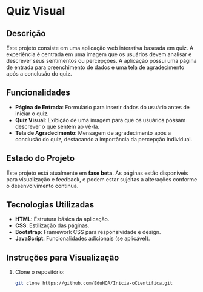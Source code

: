 # Quiz Visual

## Descrição

Este projeto consiste em uma aplicação web interativa baseada em quiz. A experiência é centrada em uma imagem que os usuários devem analisar e descrever seus sentimentos ou percepções. A aplicação possui uma página de entrada para preenchimento de dados e uma tela de agradecimento após a conclusão do quiz.

## Funcionalidades

- **Página de Entrada**: Formulário para inserir dados do usuário antes de iniciar o quiz.
- **Quiz Visual**: Exibição de uma imagem para que os usuários possam descrever o que sentem ao vê-la.
- **Tela de Agradecimento**: Mensagem de agradecimento após a conclusão do quiz, destacando a importância da percepção individual.

## Estado do Projeto

Este projeto está atualmente em **fase beta**. As páginas estão disponíveis para visualização e feedback, e podem estar sujeitas a alterações conforme o desenvolvimento continua.

## Tecnologias Utilizadas

- **HTML**: Estrutura básica da aplicação.
- **CSS**: Estilização das páginas.
- **Bootstrap**: Framework CSS para responsividade e design.
- **JavaScript**: Funcionalidades adicionais (se aplicável).

## Instruções para Visualização

1. Clone o repositório:
   ```bash
   git clone https://github.com/EduHOA/Inicia-oCientifica.git
